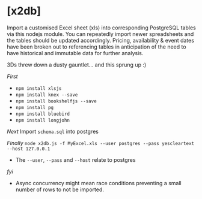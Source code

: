 ﻿# [x2db]

Import a customised Excel sheet (xls) into corresponding PostgreSQL tables via this nodejs module. You can repeatedly import newer spreadsheets and the tables should be updated accordingly. Pricing, availability & event dates have been broken out to referencing tables in anticipation of the need to have historical and immutable data for further analysis.

3Ds threw down a dusty gauntlet... and this sprung up :)

*First*
- `npm install xlsjs`
- `npm install knex --save`
- `npm install bookshelfjs --save`
- `npm install pg`
- `npm install bluebird`
- `npm install longjohn`

*Next*
Import `schema.sql` into postgres

*Finally*
`node x2db.js -f MyExcel.xls --user postgres --pass yescleartext --host 127.0.0.1`

- The `--user`, `--pass` and `--host` relate to postgres  

*fyi*
- Async concurrency might mean race conditions preventing a small number of rows to not be imported.   
